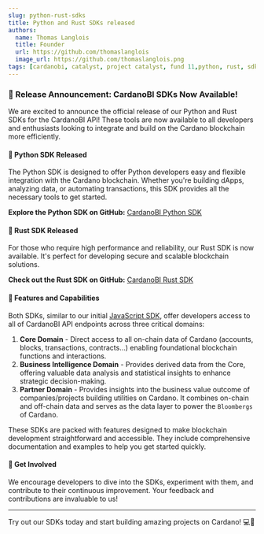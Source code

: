 ```yaml
---
slug: python-rust-sdks
title: Python and Rust SDKs released
authors:
  name: Thomas Langlois
  title: Founder
  url: https://github.com/thomaslanglois
  image_url: https://github.com/thomaslanglois.png
tags: [cardanobi, catalyst, project catalyst, fund 11,python, rust, sdk]
---
```


### 🌟 Release Announcement: CardanoBI SDKs Now Available!

We are excited to announce the official release of our Python and Rust SDKs for the CardanoBI API! These tools are now available to all developers and enthusiasts looking to integrate and build on the Cardano blockchain more efficiently.

#### 🐍 Python SDK Released
The Python SDK is designed to offer Python developers easy and flexible integration with the Cardano blockchain. Whether you're building dApps, analyzing data, or automating transactions, this SDK provides all the necessary tools to get started.

**Explore the Python SDK on GitHub:** [CardanoBI Python SDK](https://github.com/cardanobi/cardanobi-python)

#### 🦀 Rust SDK Released
For those who require high performance and reliability, our Rust SDK is now available. It's perfect for developing secure and scalable blockchain solutions.

**Check out the Rust SDK on GitHub:** [CardanoBI Rust SDK](https://github.com/cardanobi/cardanobi-rust)

#### 🚀 Features and Capabilities
Both SDKs, similar to our initial [JavaScript SDK](https://github.com/cardanobi/cardanobi-js), offer developers access to all of CardanoBI API endpoints across three critical domains: 
1. **Core Domain** - Direct access to all on-chain data of Cardano (accounts, blocks, transactions, contracts...) enabling foundational blockchain functions and interactions.
2. **Business Intelligence Domain** - Provides derived data from the Core, offering valuable data analysis and statistical insights to enhance strategic decision-making.
3. **Partner Domain** - Provides insights into the business value outcome of companies/projects building utilities on Cardano. It combines on-chain and off-chain data and serves as the data layer to power the `Bloombergs` of Cardano.

These SDKs are packed with features designed to make blockchain development straightforward and accessible. They include comprehensive documentation and examples to help you get started quickly.

#### 🔗 Get Involved
We encourage developers to dive into the SDKs, experiment with them, and contribute to their continuous improvement. Your feedback and contributions are invaluable to us!

---

Try out our SDKs today and start building amazing projects on Cardano! 💻💚
